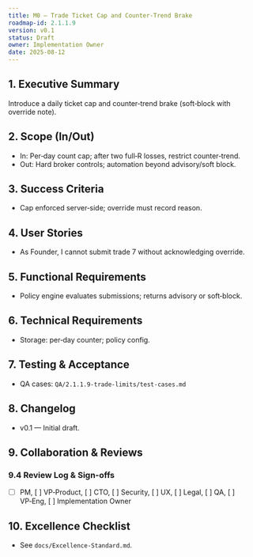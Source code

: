 ```yaml
---
title: M0 — Trade Ticket Cap and Counter‑Trend Brake
roadmap-id: 2.1.1.9
version: v0.1
status: Draft
owner: Implementation Owner
date: 2025-08-12
---
```


## 1. Executive Summary
Introduce a daily ticket cap and counter‑trend brake (soft‑block with override note).

## 2. Scope (In/Out)
- In: Per‑day count cap; after two full‑R losses, restrict counter‑trend.
- Out: Hard broker controls; automation beyond advisory/soft block.

## 3. Success Criteria
- Cap enforced server‑side; override must record reason.

## 4. User Stories
- As Founder, I cannot submit trade 7 without acknowledging override.

## 5. Functional Requirements
- Policy engine evaluates submissions; returns advisory or soft‑block.

## 6. Technical Requirements
- Storage: per‑day counter; policy config.

## 7. Testing & Acceptance
- QA cases: `QA/2.1.1.9-trade-limits/test-cases.md`

## 8. Changelog
- v0.1 — Initial draft.

## 9. Collaboration & Reviews
### 9.4 Review Log & Sign-offs
- [ ] PM, [ ] VP‑Product, [ ] CTO, [ ] Security, [ ] UX, [ ] Legal, [ ] QA, [ ] VP‑Eng, [ ] Implementation Owner

## 10. Excellence Checklist
- See `docs/Excellence-Standard.md`.


